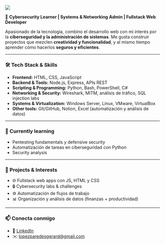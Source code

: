 <img src="https://media.licdn.com/dms/image/v2/D4D16AQHjg2CsSL3w6Q/profile-displaybackgroundimage-shrink_350_1400/B4DZh7AIdTGkAY-/0/1754410289540?e=1762992000&v=beta&t=tFUAEJ8WH3AjFUDQ77Nh2Iz8-2JYkw4M_kbBfgk-YHs">


🚀 **Cybersecurity Learner | Systems & Networking Admin | Fullstack Web Developer**  

Apasionado de la tecnología, combino el desarrollo web con mi interés por la **ciberseguridad y la administración de sistemas**. Me gusta construir proyectos que mezclen **creatividad y funcionalidad**, y al mismo tiempo aprender cómo hacerlos **seguros y eficientes**.  

---

### 🛠️ Tech Stack & Skills  
- **Frontend:** HTML, CSS, JavaScript  
- **Backend & Tools:** Node.js, Express, APIs REST  
- **Scripting & Programming:** Python, Bash, PowerShell, C#  
- **Networking & Security:** Wireshark, MITM, análisis de tráfico, SQL injection labs  
- **Systems & Virtualization:** Windows Server, Linux, VMware, VirtualBox  
- **Other tools:** Git/GitHub, Notion, Excel (automatización y análisis de datos)  

---

### 🌱 Currently learning  
- Pentesting fundamentals y defensive security  
- Automatización de tareas en ciberseguridad con Python
- Security analysis  

---

### 📌 Projects & Interests  
- 🌐 Fullstack web apps con JS, HTML y CSS  
- 🔒 Cybersecurity labs & challenges  
- ⚙️ Automatización de flujos de trabajo  
- 📊 Organización y análisis de datos (finanzas + productividad)  

---

### 📫 Conecta conmigo
- 💼 [LinkedIn]([www.linkedin.com/in/gerard-lopez-paredes](https://www.linkedin.com/in/gerard-lopez-paredes/)) 
- ✉️ lopezparedesgerard@gmail.com 
